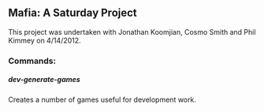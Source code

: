 ## Mafia: A Saturday Project

This project was undertaken with Jonathan Koomjian, Cosmo Smith and Phil Kimmey on 4/14/2012.

### Commands:

##### dev-generate-games

Creates a number of games useful for development work.
